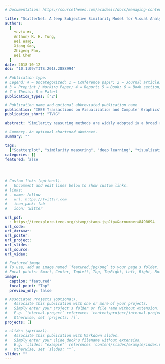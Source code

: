 ```yaml
---
# Documentation: https://sourcethemes.com/academic/docs/managing-content/

title: "ScatterNet: A Deep Subjective Similarity Model for Visual Analysis of Scatterplots."
authors:
  [
    Yuxin Ma,
    Anthony K. H. Tung,
    Wei Wang,
    Xiang Gao,
    Zhigeng Pan,
    Wei Chen
  ]
date: 2018-10-12
doi: "10.1109/TITS.2018.2888994"

# Publication type.
# Legend: 0 = Uncategorized; 1 = Conference paper; 2 = Journal article;
# 3 = Preprint / Working Paper; 4 = Report; 5 = Book; 6 = Book section;
# 7 = Thesis; 8 = Patent
publication_types: ["2"]

# Publication name and optional abbreviated publication name.
publication: "IEEE Transactions on Visualization and Computer Graphics"
publication_short: "TVCG"

abstract: "Similarity measuring methods are widely adopted in a broad range of visualization applications. In this work, we address the challenge of representing human perception in the visual analysis of scatterplots by introducing a novel deep-learning-based approach, ScatterNet, captures perception-driven similarities of such plots. The approach exploits deep neural networks to extract semantic features of scatterplot images for similarity calculation. We create a large labeled dataset consisting of similar and dissimilar images of scatterplots to train the deep neural network. We conduct a set of evaluations including performance experiments and a user study to demonstrate the effectiveness and efficiency of our approach. The evaluations confirm that the learned features capture the human perception of scatterplot similarity effectively. We describe two scenarios to show how ScatterNet can be applied in visual analysis applications."

# Summary. An optional shortened abstract.
summary: ""

tags:
  ["Scatterplot", "similarity measuring", "deep learning", "visualization", "visual exploration"]
categories: []
featured: false




# Custom links (optional).
#   Uncomment and edit lines below to show custom links.
# links:
# - name: Follow
#   url: https://twitter.com
#   icon_pack: fab
#   icon: twitter

url_pdf:
  - https://ieeexplore.ieee.org/stamp/stamp.jsp?tp=&arnumber=8490694
url_code:
url_dataset:
url_poster:
url_project:
url_slides:
url_source:
url_video:

# Featured image
# To use, add an image named `featured.jpg/png` to your page's folder.
# Focal points: Smart, Center, TopLeft, Top, TopRight, Left, Right, BottomLeft, Bottom, BottomRight.
image:
  caption: "featured"
  focal_point: "Top"
  preview_only: false

# Associated Projects (optional).
#   Associate this publication with one or more of your projects.
#   Simply enter your project's folder or file name without extension.
#   E.g. `internal-project` references `content/project/internal-project/index.md`.
#   Otherwise, set `projects: []`.
projects: []

# Slides (optional).
#   Associate this publication with Markdown slides.
#   Simply enter your slide deck's filename without extension.
#   E.g. `slides: "example"` references `content/slides/example/index.md`.
#   Otherwise, set `slides: ""`.
slides: ""
---
```

